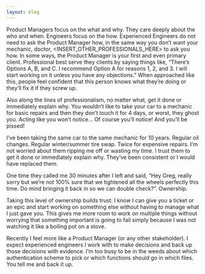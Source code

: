 ```yaml
---
layout: blog
---
```


Product Managers focus on the what and why. They care deeply about the who and when. Engineers focus on the how. Experienced Engineers do not need to ask the Product Manager how, in the same way you don’t want your mechanic, doctor, <INSERT_OTHER_PROFESSIONALS_HERE> to ask you how. In some ways, the Product Manager is your first and even primary client. Professional best serve they clients by saying things like, “There’s Options A, B, and C. I recommend Option A for reasons 1, 2, and 3. I will start working on it unless you have any objections.” When approached like this, people feel confident that this person knows what they’re doing or they’ll fix it if they screw up.

Also along the lines of professionalism, no matter what, get it done or immediately explain why. You wouldn’t like to take your car to a mechanic for basic repairs and then they don’t touch it for 4 days, or worst, they ghost you. Acting like you won’t notice… Of course you’ll notice! And you’ll be pissed! 

I’ve been taking the same car to the same mechanic for 10 years. Regular oil changes. Regular winter/summer tire swap. Twice for expensive repairs. I’m not worried about them ripping me off or wasting my time. I trust them to get it done or immediately explain why. They’ve been consistent or I would have replaced them.

One time they called me 30 minutes after I left and said, “Hey Greg, really sorry but we’re not 100% sure that we tightened all the wheels perfectly this time. Do mind bringing it back in so we can double check?”. Ownership.

Taking this level of ownership builds trust. I know I can give you a ticket or an epic and start working on something else without having to manage what I just gave you. This gives me more room to work on multiple things without worrying that something important is going to fail simply because I was not watching it like a boiling pot on a stove.

Recently I feel more like a Product Manager (or any other stakeholder). I expect experienced engineers I work with to make decisions and back up those decisions with evidence. I’m too busy to be in the weeds about which authentication scheme to pick or which functions should go in which files. You tell me and back it up.
